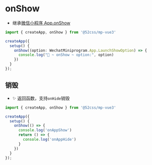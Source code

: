 # onShow

* 继承[微信小程序 App.onShow](https://developers.weixin.qq.com/miniprogram/dev/reference/api/App.html#onShow)

```ts
import { createApp, onShow } from '@52css/mp-vue3'

createApp({
  setup() {
    onShow((option: WechatMiniprogram.App.LaunchShowOption) => {
      console.log("🚀 ~ onShow ~ option:", option)
    })
  }
});
```

## 销毁

* ✨ 返回函数，支持`onHide`销毁

```ts
import { createApp, onShow } from '@52css/mp-vue3'

createApp({
  setup() {
    onShow(() => {
      console.log('onAppShow')
      return () => {
        console.log('onAppHide')
      }
    })
  }
});
```